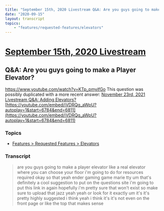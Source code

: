 ```yaml
---
title: "September 15th, 2020 Livestream Q&A: Are you guys going to make a Player Elevator?"
date: "2020-09-15"
layout: transcript
topics:
    - "features/requested-features/elevators"
---
```

# [September 15th, 2020 Livestream](../2020-09-15.md)
## Q&A: Are you guys going to make a Player Elevator?
https://www.youtube.com/watch?v=KTp_pmyifGo
This question was possibly duplicated with a more recent answer: [November 23rd, 2021 Livestream Q&A: Adding Elevators?](./yt-iVDRQg_aWpU,6784.266072012346,6810.7188.md) [https://youtube.com/embed/iVDRQg_aWpU?autoplay=1&start=6784&end=6811](https://youtube.com/embed/iVDRQg_aWpU?autoplay=1&start=6784&end=6811)


### Topics
* [Features > Requested Features > Elevators](../topics/features/requested-features/elevators.md)

### Transcript

> are you guys going to make a player elevator like a real elevator where you can choose your floor i'm going to do for resources required okay so that yeah ender gaming game marie tty um that's definitely a cool suggestion to put on the questions site i'm going to put this link in again hopefully i'm pretty sure that won't exist so make sure to upload that jazz yeah yeah or look for it exactly um it's it's pretty highly suggested i think yeah i think it's it's not even on the front page or like the top that makes sense
